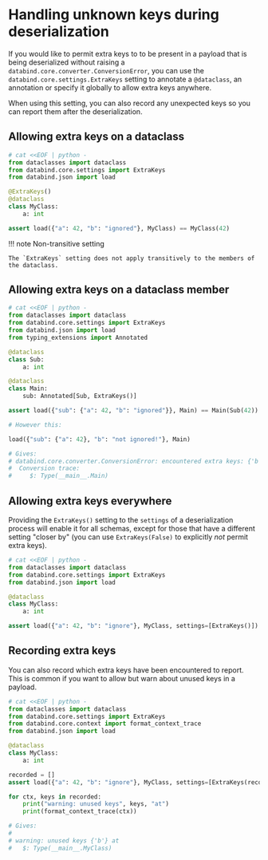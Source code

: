 # Handling unknown keys during deserialization

If you would like to permit extra keys to to be present in a payload that is being deserialized without raising a
`databind.core.converter.ConversionError`, you can use the `databind.core.settings.ExtraKeys` setting
to annotate a `@dataclass`, an annotation or specify it globally to allow extra keys anywhere.

When using this setting, you can also record any unexpected keys so you can report them after the deserialization.

## Allowing extra keys on a dataclass

```py
# cat <<EOF | python -
from dataclasses import dataclass
from databind.core.settings import ExtraKeys
from databind.json import load

@ExtraKeys()
@dataclass
class MyClass:
    a: int

assert load({"a": 42, "b": "ignored"}, MyClass) == MyClass(42)
```

!!! note Non-transitive setting

    The `ExtraKeys` setting does not apply transitively to the members of the dataclass.

## Allowing extra keys on a dataclass member

```py
# cat <<EOF | python -
from dataclasses import dataclass
from databind.core.settings import ExtraKeys
from databind.json import load
from typing_extensions import Annotated

@dataclass
class Sub:
    a: int

@dataclass
class Main:
    sub: Annotated[Sub, ExtraKeys()]

assert load({"sub": {"a": 42, "b": "ignored"}}, Main) == Main(Sub(42))

# However this:

load({"sub": {"a": 42}, "b": "not ignored!"}, Main)

# Gives:
# databind.core.converter.ConversionError: encountered extra keys: {'b'}
#  Conversion trace:
#     $: Type(__main__.Main)
```

## Allowing extra keys everywhere

Providing the `ExtraKeys()` setting to the `settings` of a deserialization process will enable it for all schemas,
except for those that have a different setting "closer by" (you can use `ExtraKeys(False)` to explicitly _not_ permit extra keys).

```py
# cat <<EOF | python -
from dataclasses import dataclass
from databind.core.settings import ExtraKeys
from databind.json import load

@dataclass
class MyClass:
    a: int

assert load({"a": 42, "b": "ignore"}, MyClass, settings=[ExtraKeys()]) == MyClass(42)
```

## Recording extra keys

You can also record which extra keys have been encountered to report. This is common if you want to allow but
warn about unused keys in a payload.

```py
# cat <<EOF | python -
from dataclasses import dataclass
from databind.core.settings import ExtraKeys
from databind.core.context import format_context_trace
from databind.json import load

@dataclass
class MyClass:
    a: int

recorded = []
assert load({"a": 42, "b": "ignore"}, MyClass, settings=[ExtraKeys(recorder=lambda ctx, keys: recorded.append((ctx, keys)))]) == MyClass(42)

for ctx, keys in recorded:
    print("warning: unused keys", keys, "at")
    print(format_context_trace(ctx))

# Gives:
#
# warning: unused keys {'b'} at
#   $: Type(__main__.MyClass)
```
